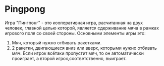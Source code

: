 # Pingpong
Игра "Пингпонг" - это кооперативная игра, расчитанная на двух человек, главной целью которой, является сдерживание мяча в рамках игрового поля со своей стороны.
Основными элементы игры это:
1. Мяч, который нужно отбивать ракетками.
2. 2 ракетки, двигающиеся вниз или вверх, которыми нужно отбивать мяч.
Если игрок всётаки пропустит мяч, то он автоматически проиграет, а второй игрок,соответственно, выиграет.
